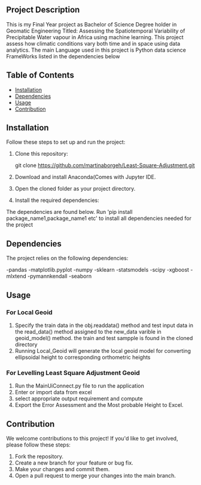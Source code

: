 


## Project Description

This is my Final Year project as Bachelor of Science Degree holder in Geomatic Engineering Titled: Assessing the Spatiotemporal Variability of Precipitable Water vapour in Africa using machine learning. This project assess how climatic conditions vary both time and in space using data analytics. The main Language used in this project is Python data science FrameWorks listed in the dependencies below

## Table of Contents

- [Installation](#installation)
- [Dependencies](#dependencies)
- [Usage](#usage)
- [Contribution](#contribution)


## Installation

Follow these steps to set up and run the project:

1. Clone this repository:

      git clone https://github.com/martinaborgeh/Least-Square-Adjustment.git



2. Download and install Anaconda(Comes with Jupyter IDE.

3. Open the cloned folder as your project directory.

4. Install the required dependencies:

The dependencies are found below. Run 'pip install package_name1,package_name1 etc' to install all dependencies needed for the project



## Dependencies

The project relies on the following dependencies:

-pandas
-matplotlib.pyplot
-numpy
-sklearn
-statsmodels
-scipy
-xgboost
-mlxtend
-pymannkendall
-seaborn


## Usage
### For Local Geoid
1. Specify the train data in the obj.readdata() method and test input data in the read_data() method assigned to the new_data varible in geoid_model() method. the train and test sampple is found in the cloned directory 
2. Running Local_Geoid will generate the local geoid model for converting ellipsoidal height to corresponding orthometric heights
### For Levelling Least Square Adjustment Geoid
1. Run the MainUiConnect.py file to run the application
2. Enter or import data from excel
3. select appropriate output requirement and compute
4. Export the Error Assessment and the Most probable Height to Excel.



<!-- You can add screenshots or GIFs here to demonstrate the usage -->

## Contribution

We welcome contributions to this project! If you'd like to get involved, please follow these steps:

1. Fork the repository.
2. Create a new branch for your feature or bug fix.
3. Make your changes and commit them.
4. Open a pull request to merge your changes into the main branch.
